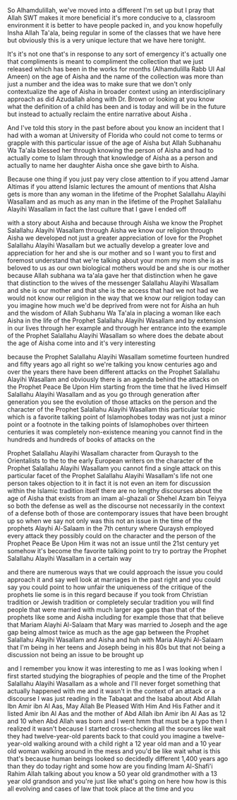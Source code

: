 
So Alhamdulillah, we've moved into a different I'm set up but I pray that Allah SWT makes it more beneficial it's more conducive to a, classroom environment it is better to have people packed in, and you know hopefully Insha Allah Ta'ala, being regular in some of the classes that we have here but obviously this is a very unique lecture that we have here tonight. 

It's it's not one that's in response to any sort of emergency it's actually one that compliments is meant to compliment the collection that we just released which has been in the works for months (Alhamdulilla Rabb Ul Aal Ameen) on the age of Aisha  and the name of the collection was more than just a number and the idea was to make sure that we don't only contextualize the age of Aisha  in broader context using an interdisciplinary approach as did Azudallah along with Dr. Brown or looking at you know what the definition of a child has been and is today and will be in the future but instead to actually reclaim the entire narrative about Aisha .

And I've told this story in the past before about you know an incident that I had with a woman at University of Florida who could not come to terms or grapple with this particular issue of the age of Aisha  but Allah Subhanahu Wa Ta'ala blessed her through knowing the person of Aisha  and had to actually come to Islam through that knowledge of Aisha as a person and actually to name her daughter Aisha once she gave birth to Aisha.

Because one thing if you just pay very close attention to if you attend Jamar Altimas if you attend Islamic lectures the amount of mentions that AIsha  gets is more than any woman in the lifetime of the Prophet Salallahu Alayihi Wasallam and as much as any man in the lifetime of the Prophet Salallahu Alayihi Wasallam in fact the last culture that I gave I ended off 


with a story about Aisha  and because through Aisha we know the Prophet Salallahu Alayihi Wasallam through Aisha we know our religion through Aisha  we developed not just a greater appreciation of love for the Prophet Salallahu Alayihi Wasallam but we actually develop a greater love and appreciation for her and she is our mother and so I want you to first and foremost understand that we're talking about your mom my mom she is as beloved to us as our own biological mothers would be and she is our mother because Allah subhana wa ta'ala gave her that distinction when he gave that distinction to the wives of the messenger Salallahu Alayihi Wasallam and she is our mother and that she is the access that had we not had we would not know our religion in the way that we know our religion today can you imagine how much we'd be deprived from were not for Aisha  an huh and the wisdom of Allah Subhanu Wa Ta'ala in placing a woman like each Aisha  in the life of the Prophet Salallahu Alayihi Wasallam and by extension in our lives through her example and through her entrance into the example of the Prophet Salallahu Alayihi Wasallam so where does the debate about the age of Aisha  come into and it's very interesting 

because the Prophet Salallahu Alayihi Wasallam sometime fourteen hundred and fifty years ago all right so we're talking you know centuries ago and over the years there have been different attacks on the Prophet Salallahu Alayihi Wasallam and obviously there is an agenda behind the attacks on the Prophet Peace Be Upon Him starting from the time that he lived Himself Salallahu Alayihi Wasallam and as you go through generation after generation you see the evolution of those attacks on the person and the character of the Prophet Salallahu Alayihi Wasallam this particular topic which is a favorite talking point of Islamophobes today was not just a minor point or a footnote in the talking points of Islamophobes over thirteen centuries it was completely non-existence meaning you cannot find in the hundreds and hundreds of books of attacks on the 


Prophet Salallahu Alayihi Wasallam character from Quraysh to the Orientalists to the to the early European writers on the character of the Prophet Salallahu Alayihi Wasallam you cannot find a single attack on this particular facet of the Prophet Salallahu Alayihi Wasallam's life not one person takes objection to it in fact it is not even an item for discussion within the Islamic tradition itself there are no lengthy discourses about the age of Aisha  that exists from an imam al-ghazali or Shehel Azam bin Teiyya so both the defense as well as the discourse not necessarily in the context of a defense both of those are contemporary issues that have been brought up so when we say not only was this not an issue in the time of the prophets Alayhi Al-Salaam in the 7th century where Quraysh employed every attack they possibly could on the character and the person of the Prophet Peace Be Upon Him it was not an issue until the 21st century yet somehow it's become the favorite talking point to try to portray the Prophet Salallahu Alayihi Wasallam in a certain way

and there are numerous ways that we could approach the issue you could approach it and say well look at marriages in the past right and you could say you could point to how unfair the uniqueness of the critique of the prophets lie some is in this regard because if you took from Christian tradition or Jewish tradition or completely secular tradition you will find people that were married with much larger age gaps than that of the prophets like some and Aisha  including for example those that that believe that Mariam Alayhi Al-Salaam that Mary was married to Joseph and the age gap being almost twice as much as the age gap between the Prophet Salallahu Alayihi Wasallam and Aisha  and huh with Maria Alayhi Al-Salaam that I'm being in her teens and Joseph being in his 80s but that not being a discussion not being an issue to be brought up

and I remember you know it was interesting to me as I was looking when I first started studying the biographies of people and the time of the Prophet Salallahu Alayihi Wasallam as a whole and I'll never forget something that actually happened with me and it wasn't in the context of an attack or a discourse I was just reading in the Tabaqat and the Isaba about Abd Allah Ibn Amir ibn Al Aas, May Allah Be Pleased With Him And His Father and it listed Amir ibn Al Aas and the mother of Abd Allah ibn Amir ibn Al Aas as 12 and 10 when Abd Allah was born and I went hmm that must be a typo then I realized it wasn't because I started cross-checking all the sources like wait they had twelve-year-old parents back to that could you imagine a twelve-year-old walking around with a child right a 12 year old man and a 10 year old woman walking around in the mess and you'd be like wait what is this that's because human beings looked so decidedly different 1,400 years ago than they do today right and some how are you finding Imam Al-Shafi'i Rahim Allah talking about you know a 50 year old grandmother with a 13 year old grandson and you're just like what's going on here how how is this all evolving and cases of law that took place at the time and you 